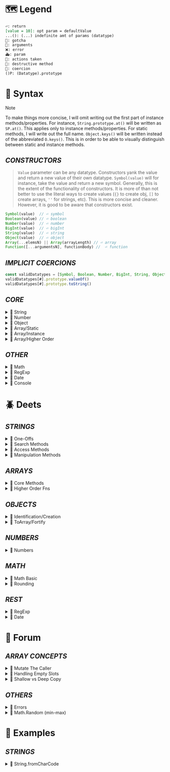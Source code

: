 <!--==================-->
# 🗺️ Legend
<!--==================-->
```md
⏎: return
[value = 10]: opt param = defaultValue
...(): (...) indefinite amt of params (datatype)
🤡: gotcha
🤬: arguments
❌: error
🚑: param
🚸: actions taken
👺: destructive method
🐛: coercion
()P: (Datatype).prototype
```
<!--==================-->
# 🔮 Syntax
<!--==================-->
> [!Note]
> To make things more concise, I will omit writing out the first part of instance methods/properties. For instance, `String.prototype.at()` will be written as `SP.at()`. This applies only to instance methods/properties. For static methods, I will write out the full name. `Object.keys()` will be written instead of the abbreviated `O.keys()`. This is in order to be able to visually distinguish between static and instance methods.

## _CONSTRUCTORS_
> `Value` parameter can be any datatype. Constructors yank the value and return a new value of their own datatype. `Symbol(value)` will for instance, take the value and return a new symbol. Generally, this is the extent of the functionality of constructors. It is more of than not better to use the literal ways to create values (`{}` to create obj, `[]` to create arrays, `''` for strings, etc). This is more concise and cleaner. However, it is good to be aware that constructors exist.

```js
Symbol(value)  // ⏎ symbol
Boolean(value) // ⏎ boolean
Number(value)  // ⏎ number
BigInt(value)  // ⏎ bigInt
String(value)  // ⏎ string
Object(value)  // ⏎ object
Array(...elemsN) || Array(arrayLength) // ⏎ array
Function([...argumentsN], functionBody) //  ⏎ function
```

## _IMPLICIT COERCIONS_
```js
const validDatatypes = [Symbol, Boolean, Number, BigInt, String, Object, Array, Function]
validDatatypes[#].prototype.valueOf()
validDatatypes[#].prototype.toString()
```

## _CORE_
<details><summary>🐝 String</summary>

### One Offs
> One-offs are properties and methods that I could not fit into any of the other buckets.
```js
String.fromCodePoint(...intN)
SP.length
```
### Search Methods
```js 🎀 SEIM MISL (Search Event Info Management MISL)
SP.startsWith(value)
SP.endsWith(value)
SP.includes(searchString, [fromIdx = 0])
SP.match(regex)
SP.matchAll(regex)
SP.indexOf(searchElem, [fromIdx = 0])
SP.search(regex)
SP.lastIndexOf(searchElem, [fromIdx = 0])
```
### Access
```js 🎀 CACCeSS (Char ACCeSS)
SP.charAt(idx)
SP.at(idx)
SP.codePointAt(idx)
SP.charCodeAt(idx)
SP.slice([startIdx = 0], [endIdx = str.length])
SP.substring([startIndex = 0], [endIndex = str.length])
```
### Manipulation
```js 🎀 PCPR TTT RRTT S (PC Public Relations | Tic Tac Toe | Rotorrest Treatment Table | Sleep)
// ELONGATE
SP.padStart(targetLength, [padding = ' '])
SP.concat(...strN)
SP.repeat(count)
SP.padEnd(targetLength, [padding = ' '])

// TRIM
SP.trim()
  SP.trimStart()
  SP.trimEnd()

// SUBSTITUTE
SP.replace(pattern, replacement)
SP.replaceAll(pattern, replacement)
SP.toUpperCase()
SP.toLowerCase()

// SPLIT into Array (Transmutation to array)
SP.split(separator) // ⏎ array
```
</details> <!---------------------->

<details><summary>🐝 Number</summary>

> Number methods can be roughly divided by their utility (1) Conversion to Number (2) Number Subtype (3) Check Specify Number of Placeholders
```js 🎀 4Is TPTP
Number.isFinite(value)
Number.isInteger(value)
Number.isNaN(value)
Number.isSafeInteger(value)
Number.parseInt(string)
Number.parseFloat(string, [radix = 10])
NP.toFixed([digits = 0])
NP.toPrecision([precision])
```
</details> <!---------------------->

<details><summary>🐝 Object</summary>

> Note that `Arrays` and `Functions` are also considered to be specialized objects. These object methods, therefore, are available to these arrays and functions as well.

```js 🎀 HI CA KEV SIFI
Object.hasOwn(obj, prop)
Object.is(val1, val2)
Object.create(proto, [propsObj])
Object.assign(target, ...sources)
Object.keys(obj)
Object.entries(obj)
Object.values(obj)
Object.seal(obj)
Object.isSealed(obj)
Object.freeze(obj)
Object.isFrozen(obj)
```
</details> <!---------------------->

<details><summary>🐝 Array/Static</summary>

```js Array Static Methods
Array.isArray(value)
Array.of(...elemN)
Array.from(arrayLike, [mapFn(elem, idx)], [thisArg])
```
</details> <!---------------------->

<details><summary>🐝 Array/Instance</summary>

```js 🎀 USPP FSRS JAIS IF(US is peeing | Federal Shortage Restroom Stations Join AIS Fixed Income)
const AP = Array.prototype
🅿️ AP.length
👺 AP.unshift(...elemsN)
👺 AP.shift()
👺 AP.push(...elemsN)
👺 AP.pop()
👺 AP.fill(value, [start = 0], [end = arr.length])
👺 AP.splice(start, [deleteCout = 0], [...items])
👺 AP.reverse()
👺 AP.sort(compareFn(a,b))

   AP.join([separator = ','])
   AP.flat([depth = 1]) //

// String Counterpart
   AP.includes(searchElem, [fromIdx = 0]) // ⏎ boolean
   AP.lastIndexOf(searchElem, [fromIdx = 0])
   AP.indexOf(searchElem, [fromIdx = 0])
   AP.at(idx) // ⏎ elem at given idx
   AP.slice([start = 0], [end = arr.length]) // ⏎ shallow arr copy
```
</details> <!---------------------->

<details><summary>🐝 Array/Higher Order</summary>

```js 🎀 MR RES 5FFFFF
AP.map(callbackFn, [thisArg])
AP.reduce(callback(accumulator, currentValue, currentIdx, array), [initValue = array[0]])
AP.reduceRight(callback(accumulator, currentValue, currentIdx, array), [initValue = array[0]])
AP.every(callbackFn, [thisArg])
AP.some(callbackFn, [thisArg])
AP.forEach(callbackFn, [thisArg])
AP.filter(callbackFn, [thisArg])
AP.find(callbackFn, [thisArg])
AP.findIndex(callbackFn, [thisArg])
AP.flatMap(callbackFn, [thisArg])
```
</details> <!---------------------->

## _OTHER_
<details><summary>🐝 Math</summary>

```js 🎀 SR Military Management Fund CRAp
Math.sqrt(number);
Math.random();
Math.min(num1, num2, num3, num4);
Math.max(num1, num2, num3, num4);
Math.floor(number);
Math.ceil(number);
Math.round(number);
Math.abs(number);
```
</details> <!---------------------->

<details><summary>🐝 RegExp</summary>

> 2 ways to create regex. Normally you want to use *literal notation* `/regexp pattern here/`. However, if you want to pass a dynamic value aka a value stored in a variable, use the *constructor* function using the `new` keyword.
```js
RP = RegExp.prototype
RP.test(value) // ⏎ boolean
```
</details> <!---------------------->

<details><summary>🐝 Date</summary>

```js 🎀 DM HMS FMD (foot mouth disease)
const dateObj = {
  seconds: date.getSeconds(),
  minutes: date.getMinutes(),
  hours: date.getHours(),
  dayOfWeek: date.getDay(),
  dayOfMonth: date.getDate(),
  month: date.getMonth() + 1,
  year: date.getFullYear(),
}
```
</details> <!---------------------->

<details><summary>🐝 Console</summary>

> `Console` object can be accessed from any global object. The goal of `console` is to output to the user. Most of the methods are some form of variation or some way to support this function. In the browser console, these `console` messages are shown in different colors
```js
// CONSOLE
console.warn()
console.error()
console.log()
console.trace([objects]
```
</details> <!---------------------->

<!--==================-->
# 🪲 Deets
<!--==================-->
## _STRINGS_
<details><summary>🐜 One-Offs </summary>

> Unicode is the encoding standard that maps a human readable character like `[a,b,1,2]` into a `code point`. A code point is a numerical representation of the character. Unicode uses hexadecimal (base 16) to represent the characters in a format of `U+xxxx`. UTF-8 and UTF-16 are both encoding systems that map the Unicode code point into a binary machine code. The difference between them is that UTF-8 uses 8 bits to map out the code point while UTF-16 uses 16bits. Thus UTF-16 can encode more characters into binary.
>
> Note that both Unicode and UTF-16 both share the code point as a field. Therefore, in sources like MDN, the Unicode code point is sometimes referred to as the UTF-16 code point. Whether it's referred to as the Unicode code point or UTF-16 code point is irrelevant. They are referring to the same entity. Additionally, even though the code point is encoded in hexadecimal, decimal based numbers (0-9) are more intuitive for humans. For this reason, methods such as `fromCharCode()` expects a decimal number and this gets converted to its hexademical equivalent.

>
> Surrogate Pairs are used for high value code points. Code points are written in the form `U+xxxx`. Some symbols require more than the 4 number slots. Take the number `U+10000`. This isn't valid and therefore needs to be broken down into multiple code points that are chunked into one whole. `U+10000` = `{U+D800, U+DC00}`.

```toml
[String.fromCodePoint(...intN)]
params = 'UTF-16 code points in decimal format'
return = 'string of code points'
coercion = 'arg -> integer'
errors = 'RangeError if arg is NaN, < 0, or greater than 0x10FFFF'

[SP.length]
return = 'integer of str length in UTF-16 code points'
gotchas = 'surrogate pairs count as length of 2'
```
</details>

<details><summary>🐜 Search Methods</summary>

> All search methods coerce their argument to either a string or regex. Search methods can broadly be divided by their 1st argument. String vs regex. For string-arg methods, their 1st parameter always defaults to `undefined` and there is an optional `pos` param. For regex-arg methods, they have 1 parameter which defaults to `/(?:)/`. This is a `non-capturing group` which is essentially allowing you to use the `()` without capturing the pattern result into a capturing group. Practically speaking you can think of the regex param as defaulting to `''`.

### Search Types
- General Search `SP.includes()`
- Anchored Search `SP.startsWith()` `SP.enddsWith()`
- Indexed Search `SP.indexOf`, `SP.lastIndexOf`, `SP.search()`
- Iterable/Array `SP.match()`, `SP.matchAll()`

```md
# SP.startsWith(searchStr = 'undefined', [pos = 0])
# SP.endsWith(searchStr = 'undefined', [pos = str.length])
# SP.includes(searchStr = 'undefined', [pos = 0])
<!--==================-->
- par-searchStr = 'Any non-regex valid value'
- par-pos = 'position to start search'
- return = 'boolean'
- invalid_args = 'regex -> TypeError'
- coercion = 'arg coerced to str'

# SP.match(regex = /(?:)/)]
<!--==================-->
- return = 'array of matches || null (no matches)'
- coercion = 'arg -> regex'
- gotcha = 'use of g flag to get all matches, otherwise capture 1st match'
- gotcha = 'empty arg -> returns '']'

# SP.matchAll(regex = /(?:)/)]
<!--==================-->
- return = 'iterator obj of matches or empty iterator (no matches)'
- coercion = 'arg -> regex'
- errors = 'g flag is not present'

# SP.indexOf(searchStr = 'undefined', [pos = 0])
# SP.lastIndexOf(searchStr = 'undefined', [pos = 0])
<!--==================-->
- return = 'idx of 1st/last occurrence of searchStr || -1 (not found)'
- coercion = 'arg coerced to str'
- gotcha = 'empty searchStr results in pos'

# SP.search(regex = /(?:)/)
<!--==================-->
- usage = 'regex version of indexOf'
- return = 'idx of 1st match || -1 (not found)'
- coercion = 'arg coerced to regex'
- gotcha = 'g flag has no effect'
```
</details>

<details><summary>🐜 Access Methods</summary>

> There are many methods that do similar things with slight variances. It's good to be aware that these methods exist because other people might use a different method. However, for personal usage, I will default to my preferred way of doing things. For instance, for single character access, I will use `[]` for the most part or `at()` if I want to use negative indices. I will use `codePointAt()` over `charCodeAt()`. Lastly, `slice()` takes precedence over `substring()` because it can accept negative indices and thus makes it more flexible.
```md
# SINGLE CHAR ACCESS
<!--==================-->
param = 'idx integer'
coercion = 'arg -> int'

# SP.charAt(idx)
<!--==================-->
return = 'char at idx || empty str'

# SP.at(idx)
<!--==================-->
special = 'accepts negative idx'
return = 'char at idx || undefined'

# SP.charCodeAt(idx)
<!--==================-->
return = 'utf-16 code pt || NaN'

# SP.codePointAt(idx)
<!--==================-->
return = "utf-16 code pt || undefined"

# MULTIPLE CHAR ACCESS
<!--==================-->
params = '(idxStart = 0, [idxEnd = str.length])'
coercion = 'arg -> int'
gotcha = 'idxStart > str.length || idxEnd > idxStart => empty str'

# SP.slice([idxStart = 0], [idxEnd = str.length])
<!--==================-->
special = 'can accept negative indices'

# SP.substring([idxStart = 0], [idxEnd = str.length])
<!--==================-->
gotcha = 'idxEnd > idxStart => they are swapped'
```
</details>

<details><summary>🐜 Manipulation Methods</summary>

### Elongation
```md
# SP.pad(Start/End)(targetLength, [padString = ' '])
<!--==================-->
return = 'str of targetLength with padString added to start/end'
gotcha = 'if targetLength < str.length => og str'

# SP.concat(...str)
<!--==================-->
coercion = 'args -> str'
return = 'concatenated str'

# SP.repeat(count)
<!--==================-->
return = 'str repeated count times'
errors = 'RangeError, if negative or maximum string length (Infinity)'
```
### Trim
```toml
[SP.trim(), SP.trimStart(), SP.trimEnd()]
# ==================================
return = 'str stripped of whitespace or line terminators (/n,/r,/t)'
```

### Substitution
```toml
[SP.replace(pattern, replacement), SP.replaceAll()]
# ==================================
par-pattern = 'str or regex'
par-replacement = 'str or fn'
return = 'new str with 1st pattern replaced'
gotcha = 'use g flag to replace all patterns'
errors = 'TypeError if replaceAll is missing g flag'

[SP.toLowerCase(), SP.toUpperCase()]
# ==================================
return = 'new str with a-z chars (lower|upper)cased'
```

### To Array
```md
# SP.split(sep, [limit])
<!--==================-->
par-sep = '(str, regex) pattern where split should occur'
coercion = 'sep -> str'
return = 'array of elems'
```
</details>

## _ARRAYS_
<details><summary>🐜 Core Methods</summary>

### Static
```md
# Array.isArray(value)
<!--==================-->
usage = 'a better typeof'
return = 'boolean'

# Array.of(...elemsN)
<!--==================-->
return = 'new Array instance'

# Array.from(arrayLike, [mapFn], [thisArg])
<!--==================-->
par-arrayLike = 'iterable or arrayLike object [map,set,str,nodelist]'
par-mapFn = 'mapFn(elem, idx)'
return = 'new Array instance'
```

### Sole Property
```toml
[AP.length]
# ==================================
return = 'int of # of elems'
gotcha = 'counts empty slots'
errors = 'setting length to neg num or num > 2^32'
```

### Destructive
```md 🎀 USPP FSRS
# AP.(unshift/push)(...elems)
<!--==================-->
action = 'Adds ...elems to calling array (start/end)'
return = 'new length'

# AP.(shift|pop)()
<!--==================-->
action = "Removes last elem"
return = "removed elem || undefined for empty array"

# AP.fill(value, [start = 0], [end = arr.length])
<!--==================-->
action = 'fills range of array with param value'
coercion = 'start/end -> int'
return = 'modified array'

# AP.splice(start = 0, [deleteCount = arr.length], [...itemsN])
<!--==================-->
par-deleteCount = 'elems to delete from start'
par-itemsN = '...items to add from start'
special = 'start can accept neg indices'
return = 'arr containing deleted elems [] (no elem removed)'
coercion = 'start/deleteCount -> int'

# AP.reverse()
<!--==================-->
return = 'arr with elems reversed'

# AP.sort([compareFn(a,b)])
<!--==================-->
return = 'default = lexicographical sort || callbackFn return'
compareFn = 'a = 1st elem, b = next elem'
<!--==================-->
posReturn = 'a should come after b'
negReturn = 'a should come before b'
0orNaN = 'a === b. Og order should be kept'
a-b = 'ascending order'
b-a = 'descending order'
```

### Non-Destructive
```md JF I LISA (Jimmy Fallon I Lisa)
# AP.join(glue = ',')
<!--==================-->
return = 'string separated by glue'
gotcha = 'nullish elems converted to empty str'

# AP.flat([depth = 0])
<!--==================-->
par-depth = 'level to be flattened'
return = 'new array with sub-array elems concatenated to it'
```

```md 🎀 I LISA
# String Counterparts
- These are essentially the same as the str methods. Look above for more info

AP.indexOf(searchElem, [pos = 0])
AP.lastIndexOf(searchElem, [pos = 0])
AP.includes(value)
AP.slice([startIdx = 0], [endIdx = arr.length])
AP.at(idx)
```
</details>

<details><summary>🐜 Higher Order Fns</summary>

> All higher order fns have a `callbackFn(elem, idx, array)` and an optional `[thisArg]` The exception is `reduce` and `reduceRight`. It has an additional param `total/accumulator`. All higher order fns that return an array will return a shallow array. There are no destructive methods in this group.

```md 🎀 MR RES 5FFFFF
# ALL
<!--==================-->
callbackFn(elem,idx,arr) = '1st param'
thisArg = '2nd param'

# AP.map(callback)
<!--==================-->
return = 'new array with each elem transformed from callback'

# AP.(reduce|reduceRight)(reducer(total, elem, idx, arr), [initValue = arr[0]])
<!--==================-->
reducer.total = 'value from prev call of reducer'
reducer.elem = 'current element'
reducer.idx = 'current idx'
initValue = 'total value when reducer is 1st called'
return = 'value from calling reducer over entire array'
error = 'TypeError if initValue is empty and [ ] is empty'
reduceRight = 'starts from the right'

# AP.(every|some)(callback)
<!--==================-->
some = 'false unless callbackFn returns a truthy value for an arr elem'
every = 'true unless callbackFn returns a falsy value for an arr elem'
return = 'boolean'

# AP.forEach(callback)
<!--==================-->
action = 'perform iterative action on every elem'
return = 'undefined'

# AP.find(callback)
<!--==================-->
return = 'returns 1st instance that satisfies testing fn'

# AP.findIndex(callback)
<!--==================-->
return = '1st idx of elem that satisfies the testin fn'

# AP.filter(callback)
<!--==================-->
return = 'shallow arr of all instances that passes testing fn'

# AP.flatMap(callback)
<!--==================-->
return = 'new arr, each elem flattened by depth of 1, transformed by callback'
deets = 'same as calling map() followed by flat()'
```
</details>

## _OBJECTS_

<details><summary>🐜 Identification/Creation</summary>

### Identification
```toml
[Object.hasOwn(obj,prop)]
# ==================================
action = 'tests if prop exists in obj'
return = 'boolean'
# same as OP.hasOwnProperty(prop)

[Object.is(val1, val2)]
# ==================================
deets = 'A better ==='
return = 'boolean'
special = 'works with NaN and nullish val'
```

### Creation
```md
# Object.create(proto, [propsObj])
<!--==================-->
par-proto = 'proto obj of newly created obj'
par-propsObj = 'setting higher own properties in new obj'
special = 'used to set enumerable,writable, configurable settings for props'

# Object.assign(target, ...sources)
<!--==================-->
par-target = 'new return obj'
par-sources = 'objs to extract props to add props to target'
return = 'target obj'
gotcha = 'no dupes in props. Later instances overwrite prev prop'
```
</details>

<details><summary>🐜 ToArray/Fortify </summary>

### To Array
```toml
[Object.keys(obj)]
# ==================================
return = 'arr of obj own-enumerable keys'

[Object.entries(obj)]
# ==================================
return = 'matrix of enumerable [key,value]'

[Object.values(obj)]
# ==================================
return = 'arr of obj own-enumerable values'
```

### Fortify (Seal/Freeze)
```toml
[Object.seal(obj)]
# ==================================
deets = 'prevents extensions. Cannot add new props. Cannot delete existing props'
par-obj = 'obj to seal'
return = 'sealed obj'

[Object.isSealed(obj)]
# ==================================
return = 'boolean'

[Object.freeze(obj)]
# ==================================
return = 'frozen obj'
deets = 'sealed. Existing props not modifiable'
deets = 'Attempt to add will fail silently or throw TypeError(strict mode)'

[Object.isFrozen(obj)]
# ==================================
return = 'boolean'
```
</details>

## _NUMBERS_
<details><summary>🐜 Numbers </summary>

```toml
# Number.isFinite(value)
# Number.isNaN(value)
# Number.isFinite(value)
# Number.isInteger(value)
# Number.isSafeInteger(value)
[All]
# ==================================
return = 'boolean'

[Definitions]
safeInteger = '(-/+)2^53 range'
finite = '[^(+/-)Infinity, NaN]'
```
</details>

## _MATH_
<details><summary>🐜 Math Basic</summary>

```toml
[Math.sqrt(num)]
par-num = 'number >= 0'
gotcha = 'num < 0 => NaN'
return = 'sqrt of num || NaN'

[Math.random()]
# ==================================
return = 'random float between [0,1)'

[Math.(min|max)(...numN)]
# ==================================
coercion = 'Number'
gotcha = 'NaN if any arg is NaN'
min-gotcha = 'Returns Infinity if no args'
max-gotcha = 'Returns -Infinity if no args'
```
</details>

<details><summary>🐜 Rounding</summary>

```md
# Math.round(num)
  * [Math.floor(num)]
  * [Math.ceil(num)]
<!--==================-->
return = 'rounded num'
round = 'IF num > 0.5 => round up ELSE round down'
ceil = 'Always round up'
floor = 'Always round down'

# Math.abs(num)
<!--==================-->
return = 'pos param num'
deets = 'works with floats too'
```
</details>

## _REST_

<details><summary>🐜 RegExp </summary>

```toml
[RP.test(str)]
# ==================================
deets = 'checks if str is in regex instance'
return = 'boolean'
coercion = 'all args coerced to strings'
```
</details>

<details><summary>🐜 Date </summary>

```toml
# all the below have get/set options
[Time Periods]
milliseconds = '[0-999]'
seconds = '[0-59]'
minutes = '[0-59]'
hours = '[0-23]'
day = 'day of week. O indexed'
date = 'day of month'
fullYear = 'year'
```
</details>

<!--==================-->
# 💭 Forum
<!--==================-->
## _ARRAY CONCEPTS_
<details><summary>🐝 Mutate The Caller</summary>

> Some array instance methods directly mutate the caller. These methods are called *destructive*. On the list above, those methods with 👺 are destructive methods. Some destructive methods have a non-destructive counterpart. Unfortunately, browser support (at the time of writing) is not supported everywhere.
```js
AP.sort() = AP.toSorted();
AP.reverse() = AP.toReverse();
```
</details> <!---------------------->

<details><summary>🐜 Handling Empty Slots</summary>

> Arrays with `<empty items>` aka *empty slots* are called *sparse arrays*. These are not *empty* arrays because the slot is being occupied. I like to think of empty slots as filled air. It still occupies the space, but it isn't used in any meaningful way. `Empty items` are handled by array methods in different ways. Generally speaking, empty slots are counted for length/index and action is taken for removal, copy, and adding operations. Thus, `pop()` will remove an `empty item` if it's the last idx elem. `concat()` will copy the `empty item` to its shallow array. In other methods, however, it is ignored. For instance, the callbackFn is skipped for functions like `forEach(), map(), etc` It is also ignored for the `flat()` method.
```js
// Length counts empty slot
let array = Array(2);
array.length // ⏎ 2
// Treated as an Indexed Slot
let emptyTreatment = [concat(), indexOf(), lastIndexOf(), reverse(), slice(), sort(), splice()]
let emptyTreatment2 = [pop(), push(), shift(), unshift()]
// Treats Empty Items as Undefined
let undefinedTreatment = [find(), includes(), join(), fill()]
// Treats as a Falsy Value
let falsyTreatment = [every(), filter(), some()]
// Skips callBack fn on Empty Slots
let skipsEmpty = [forEach(), map(), reduce(), reduceRight(), flat()]
// Other Behaviors
```
</details> <!---------------------->

<details><summary>🐝 Shallow vs Deep Copy</summary>

> In JS, only shallow copies are created. A *shallow* copy means that object references are copied. Contrast that with a deep copy where the values of an object are copied, and saved to a different memory location. After creation, both items are distinct in a deep copy. A shallow copy is a copy whose properties share the same references as the source object from which the copy was made. Therefore, if you mutate the reference from the source copy, the change is reflected in the copy/copies as well. JS array methods either mutate the caller or return a shallow copy.
```js
const originalArray = [1, 'string', {a: 0, b: 2}];
const copyArray = [...originalArray];

copyArray[0] = 500;
originalArray[2].a = 'updated value';

console.log({originalArray, copyArray});
```
</details> <!---------------------->

## _OTHERS_
<details><summary>🐜 Errors</summary>

> There are many subclasess of errors in js. Errors are often used with `throw,catch,finally`. The subclasses are an object themselves, but the 3 most common are:
1. SyntaxError
2. ReferenceError
3. TypeError

```yaml
SyntaxError: violates syntax rules
  - (punctuation, whitespace, valid characters)
ReferenceError: var/fn that doesn't exist
TypeError: value retrieval/action on the wrong type
   - access props on values without properties `undefined` `null`
   - invoking a non function
   - reassignment to constant variable
```
</details> <!---------------------->


<details><summary>🐜 Math.Random (min-max)</summary>

> Below I will briefly explain how the Math formula to get a random number between `min` and `max` is formulated
```js
Math.floor(Math.random() * (max - min + 1))
```
```js
1. Scale up random * max
// To reach upperbound
Math.random() * (max)

2. Limit to Integers Math.floor
Math.floor(Math.random() * max);

3. Offset Math.floor
// Floor always rounds down by 1. Upperbound will never be reached
Math.floor(Math.random() * max + 1)

4. Establish Lower Bound
Math.floor(Math.random() * (max + 1) + min
/* The lower bound right now is `0`. We want to make sure that it's always the
`min` we specify. We'll add the `min` to ensure that it's always at least
`min`. This fixes the `min` value, but in fixing `min` we mess up the upper
bound `max value`.
*/

5. Fix Upper Bound Value
Math.floor(Math.random() * (max + 1 - min) + min) // This works!
/* In adding the `min` value, we changed the possible upper-bound output. We
want to keep the `min` value intact while also limiting the upper `max`. On
step 4, the upper bound output is `max + min`. We want to subtract `min`. Where
we subtract min is important too!
*/
```
</details> <!---------------------->

<!--==================-->
# 🧪 Examples
<!--==================-->
## _STRINGS_
<details><summary>🐜 String.fromCharCode</summary>

```js
// STATIC
String.fromCharCode(97, 98); // 'ab'
String.fromCharCode('aa'); // '\x00'
String.fromCharCode('zz'); // '\x00'
String.fromCharCode(0); // '\x00'
String.fromCharCode(1); // '\x01'
String.fromCharCode(true); // '\x01'
```
</details>

